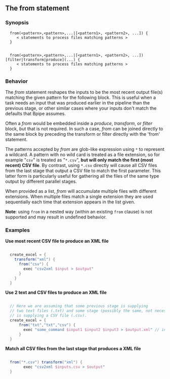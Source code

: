 ## The from statement

### Synopsis
    
      from(<pattern>,<pattern>,...|[<pattern1>, <pattern2>, ...]) {
         < statements to process files matching patterns >
      }
    
    
      from(<pattern>,<pattern>,...|[<pattern1>, <pattern2>, ...])  [filter|transform|produce](...) {
         < statements to process files matching patterns >
      }
    

### Behavior

The *from* statement reshapes the inputs to be the most recent output file(s) matching the given pattern for the following block.  This is useful when a task needs an input that was produced earlier in the pipeline than the previous stage, or other similar cases where your inputs don't match the defaults that Bpipe assumes.

Often a *from* would be embedded inside a *produce*, *transform*, or *filter*
block, but that is not required. In such a case, *from* can be joined directly
to the same block by preceding the transform or filter directly with the 'from'
statement.

The patterns accepted by *from* are glob-like expression using `*` to represent
a wildcard. A pattern with no wild card is treated as a file extension, so for
example "`csv`" is treated as "`*.csv`", **but will only match the first (most
recent) CSV file**. By contrast, using `*.csv` directly will cause all
CSV files from the last stage that output a CSV file to match the first
parameter. This latter form is particularly useful for gathering all the files
of the same type output by different parallel stages.

When provided as a list, *from* will accumulate multiple files with different
extensions.  When multiple files match a single extension they are used
sequentially each time that extension appears in the list given. 

**Note**: using `from` in a nested way (within an existing `from` clause) is not supported and
may result in undefined behavior.

### Examples

**Use most recent CSV file to produce an XML file**
```groovy 

  create_excel = {
    transform("xml") {
      from("csv") {
        exec "csv2xml $input > $output"
      }
    }
  }
```

**Use 2 text and CSV files to produce an XML file**
```groovy 

  // Here we are assuming that some previous stage is supplying
  // two text files (.txt) and some stage (possibly the same, not necessarily)
  // is supplying a CSV file (.csv).
  create_excel = {
      from("txt","txt","csv") {
        exec "some_command $input1 $input2 $input3 > $output.xml" // input1 and input2 will be .txt, input3 will be .csv
      }
  }
```

**Match all CSV files from the last stage that produces a XML file**
```groovy 

  from("*.csv") transform("xml") {
        exec "csv2xml $inputs.csv > $output"
  }
```
